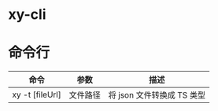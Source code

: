 # xy-cli

# 命令行

| 命令            | 参数     | 描述                       |
| --------------- | -------- | -------------------------- |
| xy -t [fileUrl] | 文件路径 | 将 json 文件转换成 TS 类型 |